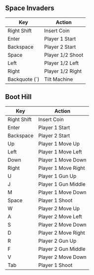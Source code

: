 ## Space Invaders
| Key           | Action           |
|---------------|------------------|
| Right Shift   | Insert Coin      |
| Enter         | Player 1 Start   |
| Backspace     | Player 2 Start   |
| Space         | Player 1/2 Shoot |
| Left          | Player 1/2 Left  |
| Right         | Player 1/2 Right |
| Backquote (`) | Tilt Machine     |

## Boot Hill
| Key         | Action              |
|-------------|---------------------|
| Right Shift | Insert Coin         |
| Enter       | Player 1 Start      |
| Backspace   | Player 2 Start      |
| Up          | Player 1 Move Up    |
| Left        | Player 1 Move Left  |
| Down        | Player 1 Move Down  |
| Right       | Player 1 Move Right |
| U           | Player 1 Gun Up     |
| J           | Player 1 Gun Middle |
| M           | Player 1 Move Down  |
| Space       | Player 1 Shoot      |
| W           | Player 2 Move Up    |
| A           | Player 2 Move Left  |
| S           | Player 2 Move Down  |
| D           | Player 2 Move Right |
| R           | Player 2 Gun Up     |
| F           | Player 2 Gun Middle |
| V           | Player 2 Move Down  |
| Tab         | Player 1 Shoot      |
